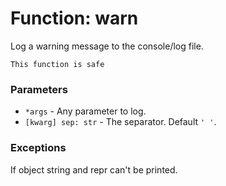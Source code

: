 # Function: warn

Log a warning message to the console/log file.

```admonish success title=""
This function is safe
```

### Parameters
- `*args` - Any parameter to log.
- `[kwarg] sep: str` - The separator. Default `' '`.

### Exceptions
If object string and repr can't be printed.
